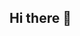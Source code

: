 ## Hi there 👋

<!--

- 🤔 I’m a student passionate about Data Science / Analysis!
- 🌱 I’m currently learning about advanced analysis techniques, and honing my skills in programming, visualizations, and ML!
- 😄 Pronouns: she/her

JP Morgan Chase & Co. Machine Learning Challenge Project (Break Through Tech AI Program): Check out my team's project repository for the real-world ML project we worked on for JPMC for over 3 months, as part of the Break Through Tech AI Program's Fall 2024 AI Studio! 

--!>
